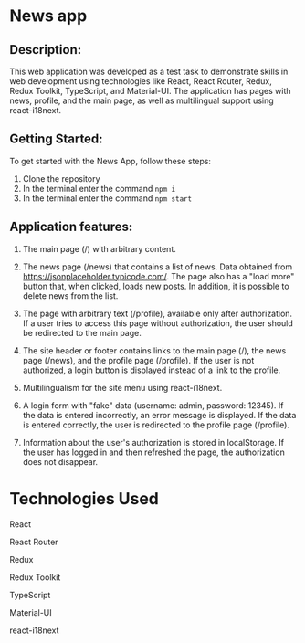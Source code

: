 # News app

## Description:
This web application was developed as a test task to demonstrate skills in web development using technologies like React, React Router, Redux, Redux Toolkit, TypeScript, and Material-UI. The application has pages with news, profile, and the main page, as well as multilingual support using react-i18next.

## Getting Started:
To get started with the News App, follow these steps:
1. Clone the repository
2. In the terminal enter the command `npm i`
3. In the terminal enter the command `npm start`

## Application features:

1. The main page (/) with arbitrary content.

2. The news page (/news) that contains a list of news. Data obtained from https://jsonplaceholder.typicode.com/. The page also has a "load more" button that, when clicked, loads new posts. In addition, it is possible to delete news from the list.

3. The page with arbitrary text (/profile), available only after authorization. If a user tries to access this page without authorization, the user should be redirected to the main page.

4. The site header or footer contains links to the main page (/), the news page (/news), and the profile page (/profile). If the user is not authorized, a login button is displayed instead of a link to the profile.

5. Multilingualism for the site menu using react-i18next.

6. A login form with "fake" data (username: admin, password: 12345). If the data is entered incorrectly, an error message is displayed. If the data is entered correctly, the user is redirected to the profile page (/profile).

7. Information about the user's authorization is stored in localStorage. If the user has logged in and then refreshed the page, the authorization does not disappear.

# Technologies Used

React

React Router

Redux

Redux Toolkit

TypeScript

Material-UI

react-i18next